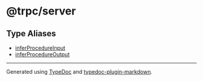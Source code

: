# @trpc/server

## Type Aliases

- [inferProcedureInput](type-aliases/inferProcedureInput.md)
- [inferProcedureOutput](type-aliases/inferProcedureOutput.md)

***

Generated using [TypeDoc](https://typedoc.org) and [typedoc-plugin-markdown](https://typedoc-plugin-markdown.org).
